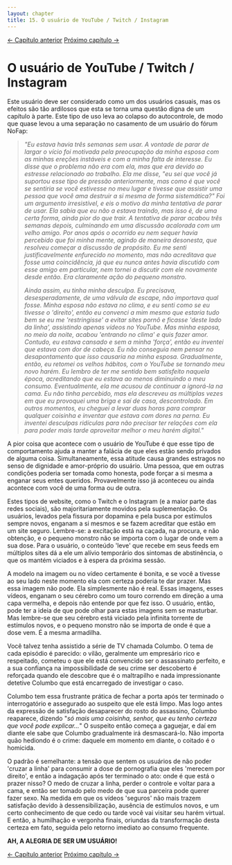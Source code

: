 ```yaml
---
layout: chapter
title: 15. O usuário de YouTube / Twitch / Instagram 
---
```

<div class="pagination-selector">
<a href="14-usuarios-casuais.html" class="chapter-btn">&larr; Capítulo anterior</a>
<a href="16-tempo-certo.html" class="chapter-btn">Próximo capítulo &#8594;</a>
</div>

# O usuário de YouTube / Twitch / Instagram

Este usuário deve ser considerado como um dos usuários casuais, mas os efeitos são tão ardilosos que esta se torna uma questão digna de um capítulo à parte. Este tipo de uso leva ao colapso do autocontrole, de modo que quase levou a uma separação no casamento de um usuário do fórum NoFap:

> *"Eu estava havia três semanas sem usar. A vontade de parar de largar o vício foi motivada pela preocupação da minha esposa com as minhas ereções instáveis e com a minha falta de interesse. Eu disse que o problema não era com ela, mas que era devido ao estresse relacionado ao trabalho. Ela me disse, "eu sei que você já suportou esse tipo de pressão anteriormente, mas como é que você se sentiria se você estivesse no meu lugar e tivesse que assistir uma pessoa que você ama destruir a si mesma de forma sistemática?" Foi um argumento irresistível, e eis o motivo da minha tentativa de parar de usar. Ela sabia que eu não a estava traindo, mas isso é, de uma certa forma, ainda pior do que trair. A tentativa de parar acabou três semanas depois, culminando em uma discussão acalorada com um velho amigo. Por anos após o ocorrido eu nem sequer havia percebido que foi minha mente, agindo de maneira desonesta, que resolveu começar a discussão de propósito. Eu me senti justificavelmente enfurecido no momento, mas não acreditava que fosse uma coincidência, já que eu nunca antes havia discutido com esse amigo em particular, nem tornei a discutir com ele novamente desde então. Era claramente ação do pequeno monstro.*
>
> *Ainda assim, eu tinha minha desculpa. Eu precisava, desesperadamente, de uma válvula de escape, não importava qual fosse. Minha esposa não estava no clima, e eu senti como se eu tivesse o 'direito', então eu convenci a mim mesmo que estaria tudo bem se eu me 'restringisse' a evitar sites pornô e ficasse 'deste lado da linha', assistindo apenas vídeos no YouTube. Mas minha esposa, no meio da noite, acabou 'entrando no clima' e quis fazer amor. Contudo, eu estava cansado e sem a minha 'força', então eu inventei que estava com dor de cabeça. Eu não conseguia nem pensar no desapontamento que isso causaria na minha esposa. Gradualmente, então, eu retomei os velhos hábitos, com o YouTube se tornando meu novo harém. Eu lembro de ter me sentido bem satisfeito naquela época, acreditando que eu estava ao menos diminuindo o meu consumo. Eventualmente, ela me acusou de continuar a ignorá-la na cama. Eu não tinha percebido, mas ela descreveu as múltiplas vezes em que eu provoquei uma briga e saí de casa, descontrolado. Em outros momentos, eu cheguei a levar duas horas para comprar qualquer coisinha e inventar que estava com dores na perna. Eu inventei desculpas ridículas para não precisar ter relações com ela para poder mais tarde aproveitar melhor o meu harém digital."*

A pior coisa que acontece com o usuário de YouTube é que esse tipo de comportamento ajuda a manter a falácia de que eles estão sendo privados de alguma coisa. Simultaneamente, essa atitude causa grandes estragos no senso de dignidade e amor-próprio do usuário. Uma pessoa, que em outras condições poderia ser tomada como honesta, pode forçar a si mesma a enganar seus entes queridos. Provavelmente isso já aconteceu ou ainda acontece com você de uma forma ou de outra.

Estes tipos de website, como o Twitch e o Instagram (e a maior parte das redes sociais), são majoritariamente movidos pela suplementação. Os usuários, levados pela fissura por dopamina e pela busca por estímulos sempre novos, enganam a si mesmos e se fazem acreditar que estão em um site seguro. Lembre-se: a excitação está na caçada, na procura, e não obtenção, e o pequeno monstro não se importa com o lugar de onde vem a sua dose. Para o usuário, o conteúdo 'leve' que recebe em seus feeds em múltiplos sites dá a ele um alívio temporário dos sintomas de abstinência, o que os mantém viciados e à espera da próxima sessão.

A modelo na imagem ou no vídeo certamente é bonita, e se você a tivesse ao seu lado neste momento ela com certeza poderia te dar prazer. Mas essa imagem não pode. Ela simplesmente não é real. Essas imagens, esses vídeos, enganam o seu cérebro como um touro correndo em direção a uma capa vermelha, e depois não entende por que fez isso. O usuário, então, pode ter a ideia de que pode olhar para estas imagens sem se masturbar. Mas lembre-se que seu cérebro está viciado pela infinita torrente de estímulos novos, e o pequeno monstro não se importa de onde é que a dose vem. É a mesma armadilha.

Você talvez tenha assistido a série de TV chamada Columbo. O tema de cada episódio é parecido: o vilão, geralmente um empresário rico e respeitado, cometeu o que ele está convencido ser o assassinato perfeito, e a sua confiança na impossibilidade de seu crime ser descoberto é reforçada quando ele descobre que é o maltrapilho e nada impressionante detetive Columbo que está encarregado de investigar o caso.

Columbo tem essa frustrante prática de fechar a porta após ter terminado o interrogatório e assegurado ao suspeito que ele está limpo. Mas logo antes da expressão de satisfação desaparecer do rosto do assassino, Columbo reaparece, dizendo "*só mais uma coisinha, senhor, que eu tenho certeza que você pode explicar...*" O suspeito então começa a gaguejar, e daí em diante ele sabe que Columbo gradualmente irá desmascará-lo. Não importa quão hediondo é o crime: daquele em momento em diante, o coitado é o homicida.

O padrão é semelhante: a tensão que sentem os usuários de não poder 'cruzar a linha' para consumir a dose de pornografia que eles 'merecem por direito', e então a indagação após ter terminado o ato: onde é que está o prazer nisso? O medo de cruzar a linha, perder o controle e voltar para a cama, e então ser tomado pelo medo de que sua parceira pode querer fazer sexo. Na medida em que os vídeos 'seguros' não mais trazem satisfação devido à dessensibilização, ausência de estímulos novos, e um certo conhecimento de que cedo ou tarde você vai visitar seu harém virtual. E então, a humilhação e vergonha finais, oriundas da transformação desta certeza em fato, seguida pelo retorno imediato ao consumo frequente.

**AH, A ALEGRIA DE SER UM USUÁRIO!**

<div class="pagination-selector">
<a href="14-usuarios-casuais.html" class="chapter-btn">&larr; Capítulo anterior</a>
<a href="16-tempo-certo.html" class="chapter-btn">Próximo capítulo &#8594;</a>
</div>